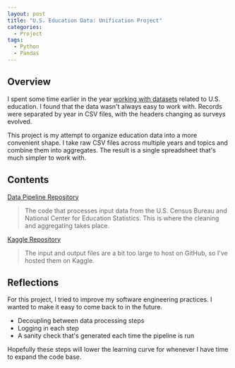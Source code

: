 ```yaml
---
layout: post
title: "U.S. Education Data: Unification Project"
categories:
  - Project
tags:
  - Python
  - Pandas
---
```


## Overview

I spent some time earlier in the year [working with datasets](https://justinrgarrard.github.io/project/2018/03/03/US_Education_Data.html) related to U.S. education. I found that the data wasn't always easy to work with. Records were separated by year in CSV files, with the headers changing as surveys evolved.

This project is my attempt to organize education data into a more convenient shape. I take raw CSV files across multiple years and topics and combine them into aggregates. The result is a single spreadsheet that's much simpler to work with. 


## Contents

[Data Pipeline Repository](https://github.com/justinrgarrard/USEduData)

> The code that processes input data from the U.S. Census Bureau and National Center for Education Statistics. This is where the cleaning and aggregating takes place.   


[Kaggle Repository](https://www.kaggle.com/noriuk/us-education-datasets-unification-project)

> The input and output files are a bit too large to host on GitHub, so I've hosted them on Kaggle. 


## Reflections

For this project, I tried to improve my software engineering practices. I wanted to make it easy to come back to in the future.

* Decoupling between data processing steps
* Logging in each step
* A sanity check that's generated each time the pipeline is run

Hopefully these steps will lower the learning curve for whenever I have time to expand the code base.

